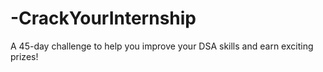 # -CrackYourInternship
A 45-day challenge to help you improve your DSA skills and earn exciting prizes!
